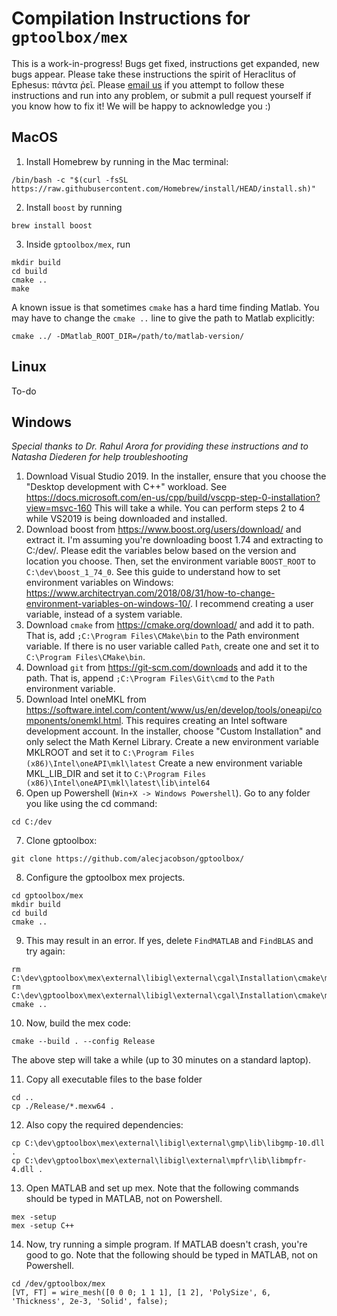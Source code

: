 # Compilation Instructions for `gptoolbox/mex`

This is a work-in-progress! Bugs get fixed, instructions get expanded, new bugs appear. Please take these instructions the spirit of Heraclitus of Ephesus: πάντα ῥεῖ. Please [email us](mailto:sgsellan@cs.toronto.edu) if you attempt to follow these instructions and run into any problem, or submit a pull request yourself if you know how to fix it! We will be happy to acknowledge you :)

## MacOS

1. Install Homebrew by running in the Mac terminal:
```
/bin/bash -c "$(curl -fsSL https://raw.githubusercontent.com/Homebrew/install/HEAD/install.sh)"
```
2. Install `boost` by running
```
brew install boost
```
3. Inside `gptoolbox/mex`, run
```
mkdir build
cd build
cmake ..
make
```

A known issue is that sometimes `cmake` has a hard time finding Matlab. You may have to change the `cmake ..` line to give the path to Matlab explicitly:
```
cmake ../ -DMatlab_ROOT_DIR=/path/to/matlab-version/
```

## Linux

To-do

## Windows

*Special thanks to Dr. Rahul Arora for providing these instructions and to Natasha Diederen for help troubleshooting* 

1. Download Visual Studio 2019. In the installer, ensure that you choose the "Desktop development with C++" workload. See https://docs.microsoft.com/en-us/cpp/build/vscpp-step-0-installation?view=msvc-160
This will take a while. You can perform steps 2 to 4 while VS2019 is being downloaded and installed.
2. Download boost from https://www.boost.org/users/download/ and extract it. I'm assuming you're downloading boost 1.74 and extracting to C:/dev/. Please edit the variables below based on the version and location you choose.
Then, set the environment variable `BOOST_ROOT` to `C:\dev\boost_1_74_0`. See this guide to understand how to set environment variables on Windows: https://www.architectryan.com/2018/08/31/how-to-change-environment-variables-on-windows-10/. I recommend creating a user variable, instead of a system variable.
3. Download `cmake` from https://cmake.org/download/ and add it to path. That is, add `;C:\Program Files\CMake\bin` to the Path environment variable. If there is no user variable called `Path`, create one and set it to `C:\Program Files\CMake\bin`.
4. Download `git` from https://git-scm.com/downloads and add it to the path. That is, append `;C:\Program Files\Git\cmd` to the `Path` environment variable.
5. Download Intel oneMKL from https://software.intel.com/content/www/us/en/develop/tools/oneapi/components/onemkl.html. This requires creating an Intel software development account.
In the installer, choose "Custom Installation" and only select the Math Kernel Library.
Create a new environment variable MKLROOT and set it to `C:\Program Files (x86)\Intel\oneAPI\mkl\latest`
Create a new environment variable MKL_LIB_DIR and set it to `C:\Program Files (x86)\Intel\oneAPI\mkl\latest\lib\intel64`
6. Open up Powershell (`Win+X -> Windows Powershell`). Go to any folder you like using the cd command:
```
cd C:/dev
```
7. Clone gptoolbox:
```
git clone https://github.com/alecjacobson/gptoolbox/
```

8. Configure the gptoolbox mex projects.
```
cd gptoolbox/mex
mkdir build
cd build
cmake ..
```
9. This may result in an error. If yes, delete `FindMATLAB` and `FindBLAS` and try again:
```
rm C:\dev\gptoolbox\mex\external\libigl\external\cgal\Installation\cmake\modules\FindMATLAB.cmake
rm C:\dev\gptoolbox\mex\external\libigl\external\cgal\Installation\cmake\modules\FindBLAS.cmake
cmake ..
```
10. Now, build the mex code:
```
cmake --build . --config Release
```
The above step will take a while (up to 30 minutes on a standard laptop). 

11. Copy all executable files to the base folder
```
cd ..
cp ./Release/*.mexw64 .
```
12. Also copy the required dependencies:
```
cp C:\dev\gptoolbox\mex\external\libigl\external\gmp\lib\libgmp-10.dll .
cp C:\dev\gptoolbox\mex\external\libigl\external\mpfr\lib\libmpfr-4.dll .
```
13. Open MATLAB and set up mex. Note that the following commands should be typed in MATLAB, not on Powershell.
```
mex -setup
mex -setup C++
```
14. Now, try running a simple program. If MATLAB doesn't crash, you're good to go. Note that the following should be typed in MATLAB, not on Powershell.
```
cd /dev/gptoolbox/mex
[VT, FT] = wire_mesh([0 0 0; 1 1 1], [1 2], 'PolySize', 6, 'Thickness', 2e-3, 'Solid', false);
```
